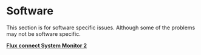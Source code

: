 # Software

This section is for software specific issues. Although some of the problems may not be software specific.

**[Flux connect System Monitor 2](Software/SupportingFiles/Flux_Connect_System_Monitor_2.md)**
